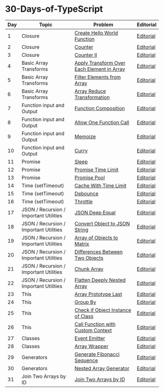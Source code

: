 # 30-Days-of-TypeScript
| Day | Topic                                  | Problem                                                                    | Editorial                                                                                        |
| --- | -------------------------------------- | -------------------------------------------------------------------------- | ------------------------------------------------------------------------------------------------ |
| 1   | Closure                                | [Create Hello World Function](https://datayi.cn/w/QPDw0kJR)                | [Editorial](https://datayi.cn/w/j9yDnOOo)                                                        |
| 2   | Closure                                | [Counter](https://datayi.cn/w/xogkVqBo)                                    | [Editorial](https://leetcode.com/problems/counter/editorial/)                                    |
| 3   | Closure                                | [Counter II](https://datayi.cn/w/xRxVYOXo)                                 | [Editorial](https://leetcode.com/problems/counter-ii/editorial)                                  |
| 4   | Basic Array Transforms                 | [Apply Transform Over Each Element in Array](https://datayi.cn/w/noqbNOv9) | [Editorial](https://leetcode.com/problems/apply-transform-over-each-element-in-array/editorial/) |
| 5   | Basic Array Transforms                 | [Filter Elements from Array](https://datayi.cn/w/a9a5VZr9)                 | [Editorial](https://leetcode.com/problems/filter-elements-from-array/editorial/)                 |
| 6   | Basic Array Transforms                 | [Array Reduce Transformation](https://datayi.cn/w/nPN45jD9)                | [Editorial](https://leetcode.com/problems/array-reduce-transformation/editorial/)                |
| 7   | Function input and Output              | [Function Composition](https://datayi.cn/w/4PY7wZM9)                       | [Editorial](https://leetcode.com/problems/function-composition/editorial/)                       |
| 8   | Function input and Output              | [Allow One Function Call](https://datayi.cn/w/a9By01Oo)                    | [Editorial](https://leetcode.com/problems/allow-one-function-call/editorial/)                    |
| 9   | Function input and Output              | [Memoize](https://datayi.cn/w/nRbADVd9)                                    | [Editorial](https://leetcode.com/problems/memoize/editorial/)                                    |
| 10  | Function input and Output              | [Curry](https://datayi.cn/w/QRekxgjo)                                      | [Editorial](https://leetcode.com/problems/curry/editorial/)                                      |
| 11  | Promise                                | [Sleep](https://datayi.cn/w/5Rp2Wmzo)                                      | [Editorial](https://leetcode.com/problems/sleep/editorial/)                                      |
| 12  | Promise                                | [Promise Time Limit](https://datayi.cn/w/nombN5Z9)                         | [Editorial](https://leetcode.com/problems/promise-time-limit/editorial/)                         |
| 13  | Promise                                | [Promise Pool](https://datayi.cn/w/3oLQwOg9)                               | [Editorial](https://leetcode.com/problems/promise-pool/editorial/)                               |
| 14  | Time (setTimeout)                      | [Cache With Time Limit](https://datayi.cn/w/1P64Enz9)                      | [Editorial](https://leetcode.com/problems/cache-with-time-limit/editorial/)                      |
| 15  | Time (setTimeout)                      | [Debounce](https://datayi.cn/w/AovN2Ojo)                                   | [Editorial](https://leetcode.com/problems/debounce/editorial/)                                   |
| 16  | Time (setTimeout)                      | [Throttle](https://datayi.cn/w/bR7jOnr9)                                   | [Editorial](https://leetcode.com/problems/throttle/editorial/)                                   |
| 17  | JSON / Recursion / Important Utilities | [JSON Deep Equal](https://datayi.cn/w/4PKqJ0z9)                            | [Editorial](https://leetcode.com/problems/json-deep-equal/editorial/)                            |
| 18  | JSON / Recursion / Important Utilities | [Convert Object to JSON String](https://datayi.cn/w/GPnkNmWo)              | [Editorial](https://leetcode.com/problems/convert-object-to-json-string/editorial/)              |
| 19  | JSON / Recursion / Important Utilities | [Array of Objects to Matrix](https://datayi.cn/w/EoZk0Zy9)                 | [Editorial](https://leetcode.com/problems/array-of-objects-to-matrix/editorial/)                 |
| 20  | JSON / Recursion / Important Utilities | [Differences Between Two Objects](https://datayi.cn/w/LPdzgyA9)            | [Editorial](https://leetcode.com/problems/differences-between-two-objects/editorial/)            |
| 21  | JSON / Recursion / Important Utilities | [Chunk Array](https://datayi.cn/w/YoXvrdGR)                                | [Editorial](https://leetcode.com/problems/chunk-array/editorial/)                                |
| 22  | JSON / Recursion / Important Utilities | [Flatten Deeply Nested Array](https://datayi.cn/w/rREX6Gm9)                | [Editorial](https://leetcode.com/problems/flatten-deeply-nested-array/editorial/)                |
| 23  | This                                   | [Array Prototype Last](https://datayi.cn/w/GR434na9)                       | [Editorial](https://leetcode.com/problems/array-prototype-last/editorial/)                       |
| 24  | This                                   | [Group By](https://datayi.cn/w/WoM5GZKo)                                   | [Editorial](https://leetcode.com/problems/group-by/editorial/)                                   |
| 25  | This                                   | [Check if Object Instance of Class](https://datayi.cn/w/qPkbxBwR)          | [Editorial](https://leetcode.com/problems/check-if-object-instance-of-class/editorial/)          |
| 26  | This                                   | [Call Function with Custom Context](https://datayi.cn/w/39lbqjpP)          | [Editorial](https://leetcode.com/problems/call-function-with-custom-context/editorial/)          |
| 27  | Classes                                | [Event Emitter](https://datayi.cn/w/lPQDyGjR)                              | [Editorial](https://leetcode.com/problems/event-emitter/editorial/)                              |
| 28  | Classes                                | [Array Wrapper](https://datayi.cn/w/1R3l3Q0P)                              | [Editorial](https://leetcode.com/problems/array-wrapper/editorial/)                              |
| 29  | Generators                             | [Generate Fibonacci Sequence](https://datayi.cn/w/xo040MEo)                | [Editorial](https://leetcode.com/problems/generate-fibonacci-sequence/editorial/)                |
| 30  | Generators                             | [Nested Array Generator](https://datayi.cn/w/JoOOVj1o)                     | [Editorial](https://leetcode.com/problems/nested-array-generator/editorial/)                     |
| 31  | Join Two Arrays by ID | [Join Two Arrays by ID	](https://leetcode.com/problems/join-two-arrays-by-id/)                     | [Editorial](https://github.com/meghnadsaha/TypeScript/commit/f58ccc339cd79bde0bac3119c45e78bd2e62251c)                     |
